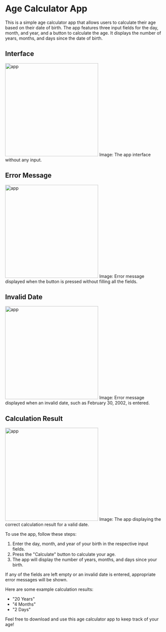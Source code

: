 # Age Calculator App

This is a simple age calculator app that allows users to calculate their age based on their date of birth. The app features three input fields for the day, month, and year, and a button to calculate the age. It displays the number of years, months, and days since the date of birth.

## Interface

<img src="https://user-images.githubusercontent.com/79340743/247778737-bc5bf186-9d0b-4f97-be4c-708a255b6a2b.png" alt="app" width="300" />
Image: The app interface without any input.

## Error Message

<img src="https://user-images.githubusercontent.com/79340743/247778773-a4763647-2e82-47e8-a4df-9990d9017b72.png" alt="app" width="300" />
Image: Error message displayed when the button is pressed without filling all the fields.

## Invalid Date

<img src="https://user-images.githubusercontent.com/79340743/247779689-fd5cd142-f89f-4181-8fab-451f2cc00d78.png" alt="app" width="300" />
Image: Error message displayed when an invalid date, such as February 30, 2002, is entered.

## Calculation Result

<img src="https://user-images.githubusercontent.com/79340743/247778832-303e6bc8-8d6a-4411-a341-772f3372b8bc.png" alt="app" width="300" />
Image: The app displaying the correct calculation result for a valid date.

To use the app, follow these steps:

1. Enter the day, month, and year of your birth in the respective input fields.
2. Press the "Calculate" button to calculate your age.
3. The app will display the number of years, months, and days since your birth.

If any of the fields are left empty or an invalid date is entered, appropriate error messages will be shown.

Here are some example calculation results:

- "20 Years"
- "4 Months"
- "2 Days"

Feel free to download and use this age calculator app to keep track of your age!

